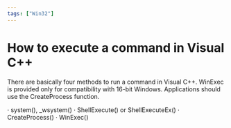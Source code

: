 ```yaml
---
tags: ["Win32"]
---
```

# How to execute a command in Visual C++

There are basically four methods to run a command in Visual C++. WinExec is provided only for compatibility with 16-bit Windows. Applications should use the CreateProcess function.

· system(), _wsystem()
· ShellExecute() or ShellExecuteEx()
· CreateProcess()
· WinExec()
